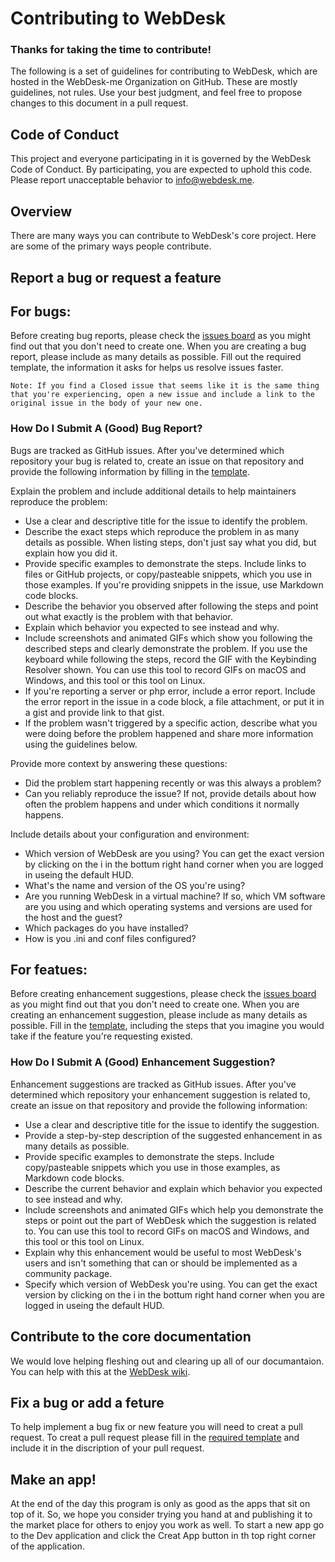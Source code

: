 # Contributing to WebDesk
### Thanks for taking the time to contribute!
The following is a set of guidelines for contributing to WebDesk, which are hosted in the WebDesk-me Organization on GitHub. These are mostly guidelines, not rules. Use your best judgment, and feel free to propose changes to this document in a pull request.

## Code of Conduct
This project and everyone participating in it is governed by the WebDesk Code of Conduct. By participating, you are expected to uphold this code. Please report unacceptable behavior to info@webdesk.me.

## Overview
There are many ways you can contribute to WebDesk's core project. Here are some of the primary ways people contribute.

## Report a bug or request a feature
## For bugs:
Before creating bug reports, please check the [issues board](https://github.com/WebDesk-me/Webdesk-me/issues) as you might find out that you don't need to create one. When you are creating a bug report, please include as many details as possible. Fill out the required template, the information it asks for helps us resolve issues faster.

    Note: If you find a Closed issue that seems like it is the same thing that you're experiencing, open a new issue and include a link to the original issue in the body of your new one.
### How Do I Submit A (Good) Bug Report?

Bugs are tracked as GitHub issues. After you've determined which repository your bug is related to, create an issue on that repository and provide the following information by filling in the [template]().

Explain the problem and include additional details to help maintainers reproduce the problem:

* Use a clear and descriptive title for the issue to identify the problem.
* Describe the exact steps which reproduce the problem in as many details as possible. When listing steps, don't just say what you did, but explain how you did it.
* Provide specific examples to demonstrate the steps. Include links to files or GitHub projects, or copy/pasteable snippets, which you use in those examples. If you're providing snippets in the issue, use Markdown code blocks.
* Describe the behavior you observed after following the steps and point out what exactly is the problem with that behavior.
* Explain which behavior you expected to see instead and why.
* Include screenshots and animated GIFs which show you following the described steps and clearly demonstrate the problem. If you use the keyboard while following the steps, record the GIF with the Keybinding Resolver shown. You can use this tool to record GIFs on macOS and Windows, and this tool or this tool on Linux.
* If you're reporting a server or php error, include a error report. Include the error report in the issue in a code block, a file attachment, or put it in a gist and provide link to that gist.
* If the problem wasn't triggered by a specific action, describe what you were doing before the problem happened and share more information using the guidelines below.

Provide more context by answering these questions:

* Did the problem start happening recently or was this always a problem?
* Can you reliably reproduce the issue? If not, provide details about how often the problem happens and under which conditions it normally happens.

Include details about your configuration and environment:

* Which version of WebDesk are you using? You can get the exact version by clicking on the i in the bottum right hand corner when you are logged in useing the default HUD.
* What's the name and version of the OS you're using?
* Are you running WebDesk in a virtual machine? If so, which VM software are you using and which operating systems and versions are used for the host and the guest?
* Which packages do you have installed?
* How is you .ini and conf files configured?


## For featues:
Before creating enhancement suggestions, please check the [issues board](https://github.com/WebDesk-me/Webdesk-me/issues) as you might find out that you don't need to create one. When you are creating an enhancement suggestion, please include as many details as possible. Fill in the [template](), including the steps that you imagine you would take if the feature you're requesting existed.
### How Do I Submit A (Good) Enhancement Suggestion?

Enhancement suggestions are tracked as GitHub issues. After you've determined which repository your enhancement suggestion is related to, create an issue on that repository and provide the following information:

* Use a clear and descriptive title for the issue to identify the suggestion.
* Provide a step-by-step description of the suggested enhancement in as many details as possible.
* Provide specific examples to demonstrate the steps. Include copy/pasteable snippets which you use in those examples, as Markdown code blocks.
* Describe the current behavior and explain which behavior you expected to see instead and why.
* Include screenshots and animated GIFs which help you demonstrate the steps or point out the part of WebDesk which the suggestion is related to. You can use this tool to record GIFs on macOS and Windows, and this tool or this tool on Linux.
* Explain why this enhancement would be useful to most WebDesk's users and isn't something that can or should be implemented as a community package.
* Specify which version of WebDesk you're using. You can get the exact version by clicking on the i in the bottum right hand corner when you are logged in useing the default HUD.

## Contribute to the core documentation
We would love helping fleshing out and clearing up all of our documantaion. You can help with this at the [WebDesk wiki](https://github.com/WebDesk-me/Webdesk-me/wiki). 

## Fix a bug or add a feture
To help implement a bug fix or new feature you will need to creat a pull request. To creat a pull request please fill in the [required template](https://github.com/WebDesk-me/Webdesk-me/blob/master/PULL_REQUEST_TEMPLATE.md) and include it in the discription of your pull request.

## Make an app!
At the end of the day this program is only as good as the apps that sit on top of it. So, we hope you consider trying you hand at and publishing it to the market place for others to enjoy you work as well. To start a new app go to the Dev application and click the Creat App button in th top right corner of the application. 
